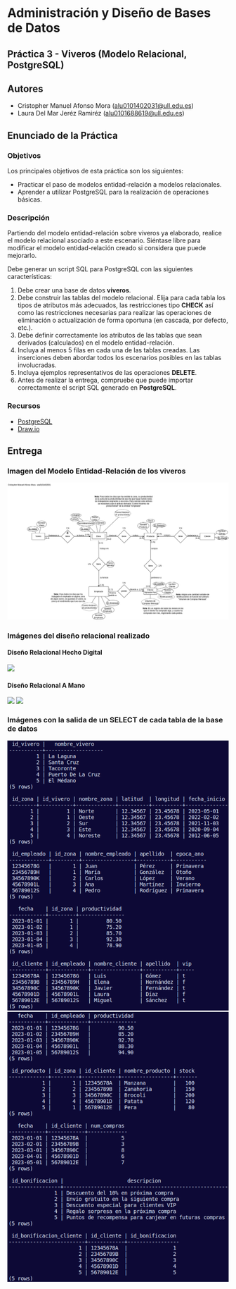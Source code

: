# Administración y Diseño de Bases de Datos
## Práctica 3 - Viveros (Modelo Relacional, PostgreSQL)
## Autores
- Cristopher Manuel Afonso Mora (alu0101402031@ull.edu.es)
- Laura Del Mar Jeréz Ramiréz (alu0101688619@ull.edu.es)
## Enunciado de la Práctica
### Objetivos
Los principales objetivos de esta práctica son los siguientes:
- Practicar el paso de modelos entidad-relación a modelos relacionales.
- Aprender a utilizar PostgreSQL para la realización de operaciones básicas.
### Descripción
Partiendo del modelo entidad-relación sobre viveros ya elaborado, realice el modelo relacional asociado a este escenario. Siéntase libre para modificar el modelo entidad-relación creado si considera que puede mejorarlo.

Debe generar un script SQL para PostgreSQL con las siguientes características:
1. Debe crear una base de datos **viveros**.
2.  Debe construir las tablas del modelo relacional. Elija para cada tabla los tipos de atributos más adecuados, las restricciones tipo **CHECK** así como las restricciones necesarias para realizar las operaciones de eliminación o actualización de forma oportuna (en cascada, por defecto, etc.).
3.  Debe definir correctamente los atributos de las tablas que sean derivados (calculados) en el modelo entidad-relación.
4.  Incluya al menos 5 filas en cada una de las tablas creadas. Las inserciones deben abordar todos los escenarios posibles en las tablas involucradas.
5.  Incluya ejemplos representativos de las operaciones **DELETE**.
6.  Antes de realizar la entrega, compruebe que puede importar correctamente el script SQL generado en **PostgreSQL**.

### Recursos
- [PostgreSQL](https://www.postgresql.org/)
- [Draw.io](https://www.drawio.com/)
## Entrega
### Imagen del Modelo Entidad-Relación de los viveros
![](https://github.com/CristopherAfonso/ADBD-P3-ViverosPostgreSQL/blob/main/images/ModeloEntidadRelacion.jpg)

### Imágenes del diseño relacional realizado
#### Diseño Relacional Hecho Digital
![](https://github.com/CristopherAfonso/ADBD-P3-ViverosPostgreSQL/blob/main/images/Dise%C3%B1oRelacionalDigital.jpeg)
#### Diseño Relacional A Mano
![](https://github.com/CristopherAfonso/ADBD-P3-ViverosPostgreSQL/blob/main/images/Dise%C3%B1oRelacionalTablas.jpeg)
![](https://github.com/CristopherAfonso/ADBD-P3-ViverosPostgreSQL/blob/main/images/Dise%C3%B1oRelacionalFilas.jpeg)

### Imágenes con la salida de un **SELECT** de cada tabla de la base de datos
![](https://github.com/CristopherAfonso/ADBD-P3-ViverosPostgreSQL/blob/main/images/Tablas1_5.png)
![](https://github.com/CristopherAfonso/ADBD-P3-ViverosPostgreSQL/blob/main/images/Tablas6_10.png)